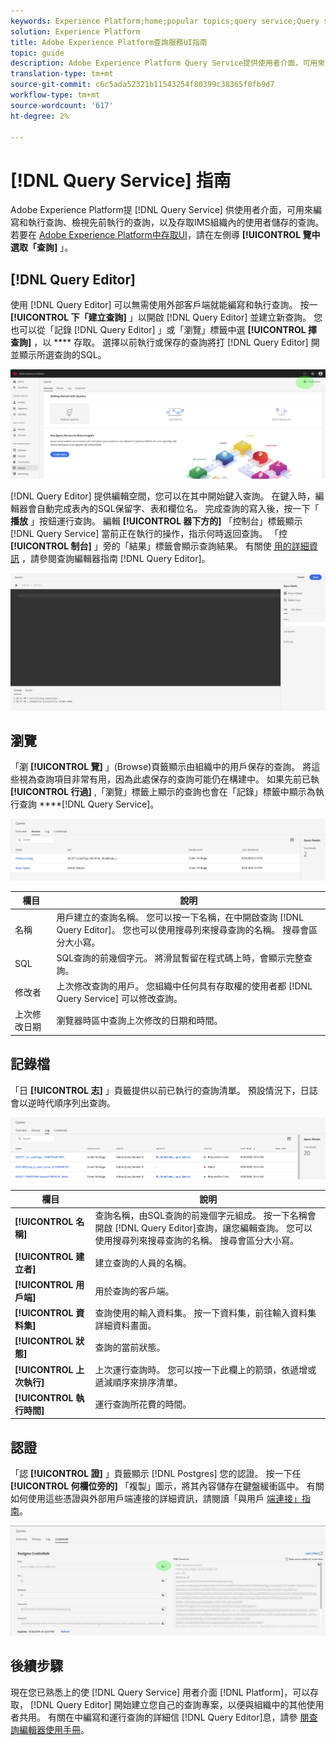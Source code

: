 ```yaml
---
keywords: Experience Platform;home;popular topics;query service;Query service;query
solution: Experience Platform
title: Adobe Experience Platform查詢服務UI指南
topic: guide
description: Adobe Experience Platform Query Service提供使用者介面，可用來寫入和執行查詢、檢視先前執行的查詢，以及存取IMS組織內的使用者儲存的查詢。
translation-type: tm+mt
source-git-commit: c6c5ada52321b11543254f80399c38365f0fb9d7
workflow-type: tm+mt
source-wordcount: '617'
ht-degree: 2%

---
```



# [!DNL Query Service] 指南

Adobe Experience Platform提 [!DNL Query Service] 供使用者介面，可用來編寫和執行查詢、檢視先前執行的查詢，以及存取IMS組織內的使用者儲存的查詢。 若要在 [Adobe Experience Platform中存取UI][platform-ui]，請在左側導 **[!UICONTROL 覽中選取「查詢]** 」。

## [!DNL Query Editor]

使用 [!DNL Query Editor] 可以無需使用外部客戶端就能編寫和執行查詢。 按一 **[!UICONTROL 下「建立查詢]** 」以開啟 [!DNL Query Editor] 並建立新查詢。 您也可以從「記錄 [!DNL Query Editor] 」或「瀏覽」標籤中選 **[!UICONTROL 擇查詢]** ，以 **** 存取。 選擇以前執行或保存的查詢將打 [!DNL Query Editor] 開並顯示所選查詢的SQL。

![影像](../images/queries/ui-overview/overview.png)

[!DNL Query Editor] 提供編輯空間，您可以在其中開始鍵入查詢。 在鍵入時，編輯器會自動完成表內的SQL保留字、表和欄位名。 完成查詢的寫入後，按一下「 **播放** 」按鈕運行查詢。 編輯 **[!UICONTROL 器下方的]** 「控制台」標籤顯示 [!DNL Query Service] 當前正在執行的操作，指示何時返回查詢。 「控 **[!UICONTROL 制台]** 」旁的「結果」標籤會顯示查詢結果。 有關使 [用的詳細資訊][query-editor] ，請參閱查詢編輯器指南 [!DNL Query Editor]。

![影像](../images/queries/ui-overview/query-editor.png)

## 瀏覽

「瀏 **[!UICONTROL 覽]** 」(Browse)頁籤顯示由組織中的用戶保存的查詢。 將這些視為查詢項目非常有用，因為此處保存的查詢可能仍在構建中。 如果先前已執 **[!UICONTROL 行過]** ,「瀏覽」標籤上顯示的查詢也會在「記錄」標籤中顯示為執行查詢 ****[!DNL Query Service]。

![影像](../images/queries/ui-overview/browse.png)

| 欄目 | 說明 |
| --- | --- |
| 名稱 | 用戶建立的查詢名稱。 您可以按一下名稱，在中開啟查詢 [!DNL Query Editor]。 您也可以使用搜尋列來搜尋查詢的名稱。 搜尋會區分大小寫。 |
| SQL | SQL查詢的前幾個字元。 將滑鼠暫留在程式碼上時，會顯示完整查詢。 |
| 修改者 | 上次修改查詢的用戶。 您組織中任何具有存取權的使用者都 [!DNL Query Service] 可以修改查詢。 |
| 上次修改日期 | 瀏覽器時區中查詢上次修改的日期和時間。 |

## 記錄檔

「日 **[!UICONTROL 志]** 」頁籤提供以前已執行的查詢清單。 預設情況下，日誌會以逆時代順序列出查詢。

![影像](../images/queries/ui-overview/log.png)

| 欄目 | 說明 |
| --- | --- |
| **[!UICONTROL 名稱]** | 查詢名稱，由SQL查詢的前幾個字元組成。 按一下名稱會開啟 [!DNL Query Editor]查詢，讓您編輯查詢。 您可以使用搜尋列來搜尋查詢的名稱。 搜尋會區分大小寫。 |
| **[!UICONTROL 建立者]** | 建立查詢的人員的名稱。 |
| **[!UICONTROL 用戶端]** | 用於查詢的客戶端。 |
| **[!UICONTROL 資料集]** | 查詢使用的輸入資料集。 按一下資料集，前往輸入資料集詳細資料畫面。 |
| **[!UICONTROL 狀態]** | 查詢的當前狀態。 |
| **[!UICONTROL 上次執行]** | 上次運行查詢時。 您可以按一下此欄上的箭頭，依遞增或遞減順序來排序清單。 |
| **[!UICONTROL 執行時間]** | 運行查詢所花費的時間。 |

## 認證

「認 **[!UICONTROL 證]** 」頁籤顯示 [!DNL Postgres] 您的認證。 按一下任 **[!UICONTROL 何欄位旁的]** 「複製」圖示，將其內容儲存在鍵盤緩衝區中。 有關如何使用這些憑證與外部用戶端連接的詳細資訊，請閱讀「與用戶 [端連接」指南][connect-clients]。

![影像](../images/queries/ui-overview/credentials.png)

## 後續步驟

現在您已熟悉上的使 [!DNL Query Service] 用者介面 [!DNL Platform]，可以存取， [!DNL Query Editor] 開始建立您自己的查詢專案，以便與組織中的其他使用者共用。 有關在中編寫和運行查詢的詳細信 [!DNL Query Editor]息，請參 [閱查詢編輯器使用手冊][query-editor]。

[platform-ui]: https://platform.adobe.com
[query-editor]: user-guide.md
[connect-clients]: ../clients/overview.md
